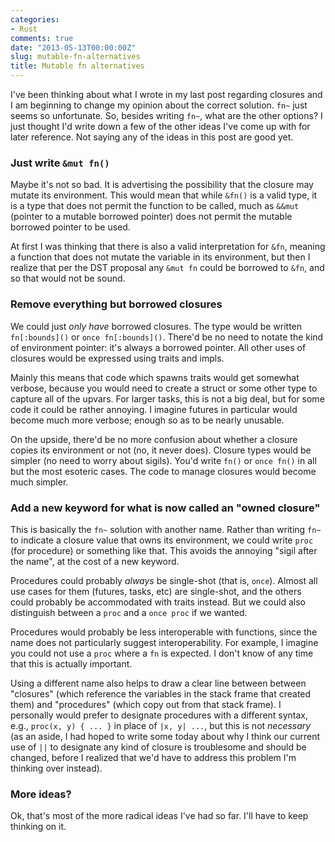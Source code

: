 ```yaml
---
categories:
- Rust
comments: true
date: "2013-05-13T00:00:00Z"
slug: mutable-fn-alternatives
title: Mutable fn alternatives
---
```

I've been thinking about what I wrote in my last post regarding
closures and I am beginning to change my opinion about the correct
solution. `fn~` just seems so unfortunate. So, besides writing `fn~`,
what are the other options?  I just thought I'd write down a few of
the other ideas I've come up with for later reference.  Not saying any
of the ideas in this post are good yet.

### Just write `&mut fn()`

Maybe it's not so bad. It is advertising the possibility that the
closure may mutate its environment. This would mean that while `&fn()`
is a valid type, it is a type that does not permit the function to be
called, much as `&&mut` (pointer to a mutable borrowed pointer) does
not permit the mutable borrowed pointer to be used.

At first I was thinking that there is also a valid interpretation for
`&fn`, meaning a function that does not mutate the variable in its
environment, but then I realize that per the DST proposal any `&mut
fn` could be borrowed to `&fn`, and so that would not be sound.

### Remove everything but borrowed closures

We could just *only have* borrowed closures. The type would be written
`fn[:bounds]()` or `once fn[:bounds]()`. There'd be no need to notate
the kind of environment pointer: it's always a borrowed pointer. All
other uses of closures would be expressed using traits and impls.

Mainly this means that code which spawns traits would get somewhat
verbose, because you would need to create a struct or some other type
to capture all of the upvars. For larger tasks, this is not a big
deal, but for some code it could be rather annoying. I imagine futures
in particular would become much more verbose; enough so as to be
nearly unusable.

On the upside, there'd be no more confusion about whether a closure
copies its environment or not (no, it never does). Closure types would
be simpler (no need to worry about sigils). You'd write `fn()` or
`once fn()` in all but the most esoteric cases. The code to manage
closures would become much simpler.

### Add a new keyword for what is now called an "owned closure"

This is basically the `fn~` solution with another name. Rather than
writing `fn~` to indicate a closure value that owns its environment,
we could write `proc` (for procedure) or something like that.  This
avoids the annoying "sigil after the name", at the cost of a new
keyword.

Procedures could probably *always* be single-shot (that is, `once`).
Almost all use cases for them (futures, tasks, etc) are single-shot,
and the others could probably be accommodated with traits instead. But
we could also distinguish between a `proc` and a `once proc` if we
wanted.

Procedures would probably be less interoperable with functions, since
the name does not particularly suggest interoperability. For example,
I imagine you could not use a `proc` where a `fn` is expected. I don't
know of any time that this is actually important.

Using a different name also helps to draw a clear line between between
"closures" (which reference the variables in the stack frame that
created them) and "procedures" (which copy out from that stack frame).
I personally would prefer to designate procedures with a different
syntax, e.g., `proc(x, y) { ... }` in place of `|x, y| ...`, but this
is not *necessary* (as an aside, I had hoped to write some today about
why I think our current use of `||` to designate any kind of closure
is troublesome and should be changed, before I realized that we'd have
to address this problem I'm thinking over instead).

### More ideas?

Ok, that's most of the more radical ideas I've had so far. I'll have
to keep thinking on it.
